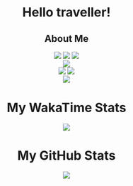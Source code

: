 <h1 align='center'>Hello traveller!</h1>
<h2 align='center'>About Me</h2>
<div align='center'>
  <img src="https://img.shields.io/badge/Java-FF6D00?style=for-the-badge&logo=openjdk&logoColor=black"></img>
  <img src="https://img.shields.io/badge/c%23-%23239120.svg?style=for-the-badge&logo=csharp&logoColor=white"></img>
  <img src="https://img.shields.io/badge/Python-3670A0?style=for-the-badge&logo=python&logoColor=ffdd54"></img>
  <br/>
  <img src="https://img.shields.io/badge/javafx-%23FF0000.svg?style=for-the-badge&logo=javafx&logoColor=white"></img>
  <br/>
  <img src="https://img.shields.io/badge/IntelliJIDEA-000000.svg?style=for-the-badge&logo=intellij-idea&logoColor=white"></img>
  <img src="https://img.shields.io/badge/Jellyfin-%23000B25.svg?style=for-the-badge&logo=Jellyfin&logoColor=00A4DC"></img>
  <br/>
  <img src="https://img.shields.io/badge/YodaForce157-%235865F2.svg?style=for-the-badge&logo=discord&logoColor=white"></img>
</div>

<div align='center'>
  <h1 align='center'>My WakaTime Stats</h1>
  <img align='center' src="https://github-readme-stats.vercel.app/api/wakatime?username=YodaForce157&theme=onedark&layout=compact&show_icons=true&hide=ini,gradle,groovy,textmate,properties,text,xaml,kotlin,Gitignore,Gitexclude,json,xml,markdown"></img>
</div>

<h1 align='center'>My GitHub Stats</h2>
<div align='center'>
  <img align='center' src="https://github-readme-stats.vercel.app/api?username=YodaForce157&layout=compact&show_icons=true&count_private=true&theme=onedark"/>
</div>
